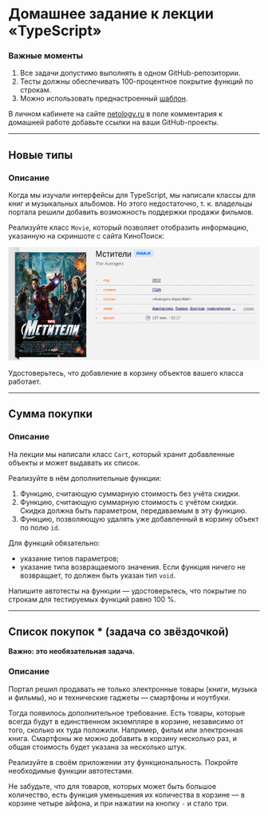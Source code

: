 # Домашнее задание к лекции «TypeScript»

### **Важные моменты** 

1. Все задачи допустимо выполнять в одном GitHub-репозитории.
2. Тесты должны обеспечивать 100-процентное покрытие функций по строкам.
3. Можно использовать преднастроенный [шаблон](../ts-template/).

В личном кабинете на сайте [netology.ru](http://netology.ru/) в поле комментария к домашней работе добавьте ссылки на ваши GitHub-проекты.

---

## Новые типы

### Описание

Когда мы изучали интерфейсы для TypeScript, мы написали классы для книг и музыкальных альбомов. Но этого недостаточно, т. к. владельцы портала решили добавить возможность поддержки продажи фильмов.

Реализуйте класс `Movie`, который позволяет отобразить информацию, указанную на скриншоте с сайта КиноПоиск:

![](pic/avengers.png)

Удостоверьтесь, что добавление в корзину объектов вашего класса работает.

---

## Сумма покупки

### Описание

На лекции мы написали класс `Cart`, который хранит добавленные объекты и может выдавать их список.

Реализуйте в нём дополнительные функции:
1. Функцию, считающую суммарную стоимость без учёта скидки.
2. Функцию, считающую суммарную стоимость с учётом скидки. Скидка должна быть параметром, передаваемым в эту функцию.
3. Функцию, позволяющую удалять уже добавленный в корзину объект по полю `id`.

Для функций обязательно:
- указание типов параметров;
- указание типа возвращаемого значения. Если функция ничего не возвращает, то должен быть указан тип `void`.

Напишите автотесты на функции — удостоверьтесь, что покрытие по строкам для тестируемых функций равно 100 %.

---

## Список покупок * (задача со звёздочкой)

**Важно: это необязательная задача.**

### Описание

Портал решил продавать не только электронные товары (книги, музыка и фильмы), но и технические гаджеты — смартфоны и ноутбуки.

Тогда появилось дополнительное требование. Есть товары, которые всегда будут в единственном экземпляре в корзине, независимо от того, сколько их туда положили. Например, фильм или электронная книга. Смартфоны же можно добавить в корзину несколько раз, и общая стоимость будет указана за несколько штук.

Реализуйте в своём приложении эту функциональность. Покройте необходимые функции автотестами.

Не забудьте, что для товаров, которых может быть большое количество, есть функция уменьшения их количества в корзине — в корзине четыре айфона, и при нажатии на кнопку `-` и стало три.
